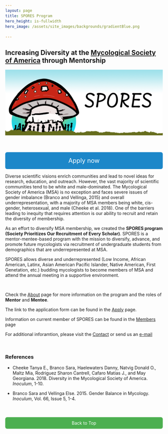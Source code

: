 ```yaml
---
layout: page 
title: SPORES Program
hero_height: is-fullwidth
hero_image: /assets/site_images/backgrounds/gradientBlue.png
  
---
```


## Increasing Diversity at the [Mycological Society of America](https://msafungi.org/) through Mentorship
![](/assets/site_images/spores_b.jpg)

<br>
<style> 
    .big-button { 
        display: block; /* Center the button */
        margin: 0 auto; /* Auto margins for horizontal centering */
        padding: 15px 30px; /* Larger padding */
        text-align: center;
        text-decoration: none;
        color: #ffffff;
        background-color: #1c87c9;
        border-radius: 6px;
        outline: none;
        font-size: 20px; /* Larger font size */
    } 
    .top-button {
        display: block; /* Necessary to apply margins */
        margin-top: 20px; /* Space above the button */
    }
</style> 
<a href="https://msaspores.github.io/apply" class="big-button top-button">
Apply now
</a>

 
Diverse scientific visions enrich communities and lead to novel ideas for research, education, and outreach. However, the vast majority of scientific communities tend to be white and male-dominated. The Mycological Society of America (MSA) is no exception and faces severe issues of gender imbalance (Branco and Vellinga, 2015) and overall underrepresentation, with a majority of MSA members being white, cis-gender, heterosexual, and male (Cheeke et al. 2018). One of the barriers leading to inequity that requires attention is our ability to recruit and retain the diversity of membership.
 
As an effort to diversify MSA membership, we created the **SPORES program (Society Prioritizes Our Recruitment of Every Scholar)**. SPORES is a mentor-mentee-based program with the mission to diversify, advance, and promote future mycologists via recruitment of undergraduate students from demographics that are underrepresented at MSA. 

SPORES allows diverse and underrepresented (Low Income, African American, Latinx, Asian American Pacific Islander, Native American, First Genetation, etc.) budding mycologists to become members of MSA and attend the annual meeting in a supportive environment.

<br>

Check the [About](https://msaspores.github.io/about/) page for more information on the program and the roles of **Mentor** and **Mentee**. 

The link to the application form can be found in the [Apply](https://msaspores.github.io/apply/) page.

Information on current member of SPORES can be found in the [Members](https://msaspores.github.io/members/) page

For additional inforamtion, please visit the [Contact](https://msaspores.github.io/contact/) or send us an [e-mail](mailto:ortiz432@umn.edu)

<br>

### References

 * Cheeke Tanya E., Branco Sara, Haelewaters Danny, Natvig Donald O., Maltz Mia, Rodriguez Sharon Cantrell, Cafaro Matias J., and May Georgiana. 2018. Diversity in the Mycological Society of America. _Inoculum_, 1-10.  
  
 * Branco Sara and Vellinga Else. 2015. Gender Balance in Mycology. _Inoculum_, Vol. 66, Issue 5, 1-4.  

<br>
<style>
    .back-to-top {
        display: block;
        margin: 20px auto; /* Centering the button */
        padding: 10px 20px;
        text-align: center;
        text-decoration: none;
        color: #ffffff;
        background-color: #4CAF50; /* Different color to distinguish */
        border-radius: 6px;
        outline: none;
    }
</style>
<a href="#top" class="back-to-top">
Back to Top
</a>  
